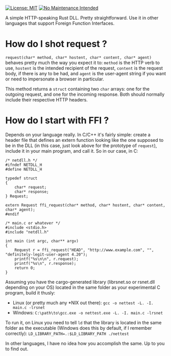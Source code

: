 [![License: MIT](https://img.shields.io/badge/License-MIT-yellow.svg)](https://opensource.org/licenses/MIT) [![No Maintenance Intended](http://unmaintained.tech/badge.svg)](http://unmaintained.tech/)

 A simple HTTP-speaking Rust DLL. Pretty straightforward. Use it in other languages that support Foreign Function Interfaces.

# How do I shot request ?

`request(char* method, char* hostent, char* content, char* agent)` behaves pretty much the way you expect it to: `method` is the HTTP verb to use, `hostent` is the intended recipient of the request, `content` is the request body, if there is any to be had, and `agent` is the user-agent string if you want or need to impersonate a browser in particular.

This method returns a `struct` containing two `char` arrays: one for the outgoing request, and one for the incoming response. Both should normally include their respective HTTP headers.

# How do I start with FFI ?

Depends on your language really. In C/C++ it's fairly simple: create a header file that defines an extern function looking like the one supposed to be in the DLL (in this case, just look above for the prototype of `request`), include it in your main program, and call it. So in our case, in C:

```
/* netdll.h */
#ifndef NETDLL_H
#define NETDLL_H

typedef struct
{
	char* request;
	char* response;
} Request;

extern Request ffi_request(char* method, char* hostent, char* content, char* agent);
#endif

/* main.c or whatever */
#include <stdio.h>
#include "netdll.h"

int main (int argc, char** argv)
{
	Request r = ffi_request("HEAD", "http://www.example.com", "", "definitely-legit-user-agent 4.20");
	printf("%s\n\n", r.request);
	printf("%s\n", r.response);
	return 0;
}
```

Assuming you have the cargo-generated library (librsnet.so or rsnet.dll depending on your OS) located in the same folder as your experimental C program, build it thusly:

* Linux (or pretty much any \*NIX out there): `gcc -o nettest -L. -I. main.c -lrsnet`
* Windows: `C:\path\to\gcc.exe -o nettest.exe -L. -I. main.c -lrsnet`

To run it, on Linux you need to tell `ld` that the library is located in the same folder as the executable (Windows does this by default, if I remember correctly): `LD_LIBRARY_PATH=.:$LD_LIBRARY_PATH ./nettest`

In other languages, I have no idea how you accomplish the same. Up to you to find out. 
